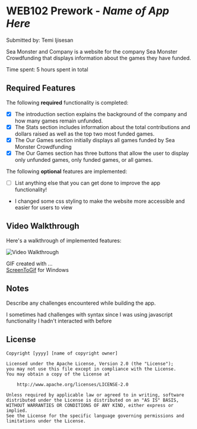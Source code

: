 # WEB102 Prework - _Name of App Here_

Submitted by: Temi Ijisesan

Sea Monster and Company is a website for the company Sea Monster Crowdfunding that displays information about the games they have funded.

Time spent: 5 hours spent in total

## Required Features

The following **required** functionality is completed:

- [x] The introduction section explains the background of the company and how many games remain unfunded.
- [x] The Stats section includes information about the total contributions and dollars raised as well as the top two most funded games.
- [x] The Our Games section initially displays all games funded by Sea Monster Crowdfunding
- [x] The Our Games section has three buttons that allow the user to display only unfunded games, only funded games, or all games.

The following **optional** features are implemented:

- [ ] List anything else that you can get done to improve the app functionality!
- I changed some css styling to make the website more accessible and easier for users to view

## Video Walkthrough

Here's a walkthrough of implemented features:

<img src='webdev_prework_demo.gif' title='Video Walkthrough' width='' alt='Video Walkthrough' />

<!-- Replace this with whatever GIF tool you used! -->

GIF created with ...  
[ScreenToGif](https://www.screentogif.com/) for Windows

## Notes

Describe any challenges encountered while building the app.

I sometimes had challenges with syntax since I was using javascript functionality I hadn't interacted with before

## License

    Copyright [yyyy] [name of copyright owner]

    Licensed under the Apache License, Version 2.0 (the "License");
    you may not use this file except in compliance with the License.
    You may obtain a copy of the License at

        http://www.apache.org/licenses/LICENSE-2.0

    Unless required by applicable law or agreed to in writing, software
    distributed under the License is distributed on an "AS IS" BASIS,
    WITHOUT WARRANTIES OR CONDITIONS OF ANY KIND, either express or implied.
    See the License for the specific language governing permissions and
    limitations under the License.
